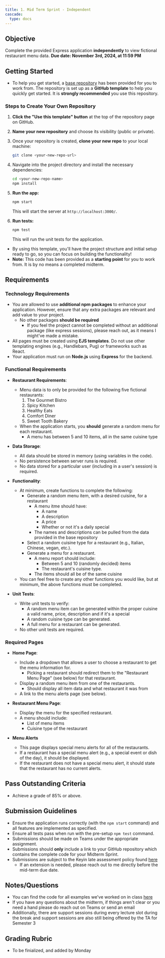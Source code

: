 ```yaml
---
title: 1. Mid Term Sprint - Independent
cascade:
  type: docs
---
```


## Objective
Complete the provided Express application **independently** to view fictional restaurant menu data.
**Due date: November 3rd, 2024, at 11:59 PM**

## Getting Started
- To help you get started, a [base repository](https://github.com/menglishca/fullstack-midterm-base-solo) has been provided for you to work from. The repository is set up as a **GitHub template** to help you quickly get started. It is **strongly recommended** you use this repository.

### Steps to Create Your Own Repository

1. **Click the "Use this template" button** at the top of the repository page on GitHub.
   
2. **Name your new repository** and choose its visibility (public or private).

3. Once your repository is created, **clone your new repo** to your local machine:
    ```bash
    git clone <your-new-repo-url>
    ```

4. Navigate into the project directory and install the necessary dependencies:
    ```bash
    cd <your-new-repo-name>
    npm install
    ```
  
5. **Run the app:**
    ```bash
    npm start
    ```
    This will start the server at `http://localhost:3000/`.

6. **Run tests:**
    ```bash
    npm test
    ```
    This will run the unit tests for the application.

- By using this template, you'll have the project structure and initial setup ready to go, so you can focus on building the functionality!
- **Note:** This code has been provided as a **starting point** for you to work from. It is by no means a completed midterm.

## Requirements
### Technology Requirements
- You are allowed to use **additional npm packages** to enhance your application. However, ensure that any extra packages are relevant and add value to your project.
  - No other packages **should be required**
    - If you feel the project cannot be completed without an additional package (like express sessions), please reach out, as it means I might've made a mistake.
- All pages must be created using **EJS templates**. Do not use other templating engines (e.g., Handlebars, Pug) or frameworks such as React.
- Your application must run on **Node.js** using **Express** for the backend.

### Functional Requirements
- **Restaurant Requirements**:
  - Menu data is to only be provided for the following five fictional restaurants:
    1. The Gourmet Bistro
    2. Spicy Kitchen
    3. Healthy Eats
    4. Comfort Diner
    5. Sweet Tooth Bakery
  - When the application starts, you **should** generate a random menu for each restaurant.
    - A menu has between 5 and 10 items, all in the same cuisine type

- **Data Storage**:
  - All data should be stored in memory (using variables in the code).
  - No persistence between server runs is required.
  - No data stored for a particular user (including in a user's session) is required.

- **Functionality**:
  - At minimum, create functions to complete the following:
    - Generate a random menu item, with a desired cuisine, for a restaurant
      - A menu itme should have:
        - A name
        - A description
        - A price
        - Whether or not it's a daily special
      - The names and descriptions can be pulled from the data provided in the base repository
    - Select a random cuisine type for a restaurant (e.g., Italian, Chinese, vegan, etc.).
    - Generate a menu for a restaurant.
      - A menu report should include:
        - Between 5 and 10 (randomly decided) items
        - The restaurant's cuisine type.
      - The items should all be of the same cuisine
  - You can feel free to create any other functions you would like, but at minimum, the above functions must be completed.

- **Unit Tests**:
  - Write unit tests to verify:
    - A random menu item can be generated within the proper cuisine a valid name, price, description and if it's a special
    - A random cuisine type can be generated.
    - A full menu for a restaurant can be generated.
  - No other unit tests are required.

### Required Pages
- **Home Page**: 
  - Include a dropdown that allows a user to choose a restaurant to get the menu information for.
    - Picking a restaurant should redirect them to the "Restaurant Menu Page" (see below) for that restaurant.
  - Display a random menu item from one of the restaurants.
    - Should display all item data and what restaurant it was from
  - A link to the menu alerts page (see below).

- **Restaurant Menu Page**:
  - Display the menu for the specified restaurant.
  - A menu should include:
    - List of menu items
    - Cuisine type of the restaurant

- **Menu Alerts**
  - This page displays special menu alerts for all of the restaurants.
  - If a restaurant has a special menu alert (e.g., a special event or dish of the day), it should be displayed.
  - If the restaurant does not have a special menu alert, it should state that the restaurant has no current alerts.

## Pass Outstanding Criteria
- Achieve a grade of 85% or above.

## Submission Guidelines
- Ensure the application runs correctly (with the `npm start` command) and all features are implemented as specified.
- Ensure all tests pass when run with the pre-setup `npm test` command.
- Submissions should be made on Teams under the appropriate assignment.
- Submissions should **only** include a link to your GitHub repository which contains the complete code for your Midterm Sprint.
- Submissions are subject to the Keyin late assessment policy found [here](https://keyincollege289.sharepoint.com/:b:/s/FullstasckJavascript-S3Sept.2024-Dec.2024912/EYwpucIvncpDoR94yNj3fOkB0CsE4c0IZ53Kqov0BumSAA?e=7N9ZfR)
  - If an extension is needed, please reach out to me directly before the mid-term due date.

## Notes/Questions
- You can find the code for all examples we've worked on in class [here](https://github.com/menglishca/keyin-code-samples)
- If you have any questions about the midterm, if things aren't clear or you need a hand please do reach out on Teams or send an email
- Additionally, there are support sessions during every lecture slot during the break and support sessions are also still being offered by the TA for Semester 3

## Grading Rubric
- To be finialized, and added by Monday
